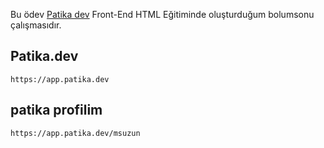 Bu ödev [Patika dev](https://app.patika.dev) Front-End HTML Eğitiminde oluşturduğum bolumsonu çalışmasıdır.
## Patika.dev
```
https://app.patika.dev 
```

## patika profilim


```
https://app.patika.dev/msuzun
```